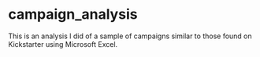 # campaign_analysis
This is an analysis I did of a sample of campaigns similar to those found on Kickstarter using Microsoft Excel. 

